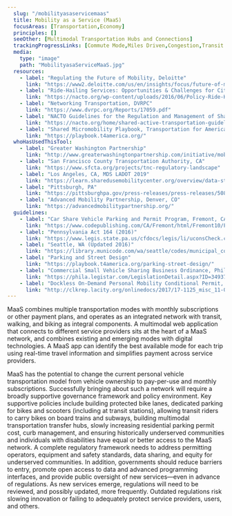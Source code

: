 ```yaml
---
  slug: "/mobilityasaservicemaas"
  title: Mobility as a Service (MaaS)
  focusAreas: [Transportation,Economy]
  principles: []
  seeOther: [Multimodal Transportation Hubs and Connections]
  trackingProgressLinks: [Commute Mode,Miles Driven,Congestion,Transit Ridership]
  media: 
    type: "image"
    path: "MobilityasaServiceMaaS.jpg"
  resources: 
    - label: "Regulating the Future of Mobility, Deloitte"
      link: "https://www2.deloitte.com/us/en/insights/focus/future-of-mobility/regulating-transportation-new-mobility-ecosystem.html"
    - label: "Ride-Hailing Services: Opportunities & Challenges for Cities, NACTO"
      link: "https://nacto.org/wp-content/uploads/2016/06/Policy-Ride-Hailing-Services-2016.06.pdf"
    - label: "Networking Transportation, DVRPC"
      link: "https://www.dvrpc.org/Reports/17059.pdf"
    - label: "NACTO Guidelines for the Regulation and Management of Shared Active Transportation, NACTO (2018)"
      link: "https://nacto.org/home/shared-active-transportation-guidelines/"
    - label: "Shared Micromobility Playbook, Transportation for America"
      link: "https://playbook.t4america.org/"
  whoHasUsedThisTool: 
    - label: "Greater Washington Partnership"
      link: "http://www.greaterwashingtonpartnership.com/initiative/mobility/"
    - label: "San Francisco County Transportation Authority, CA"
      link: "https://www.sfcta.org/projects/tnc-regulatory-landscape"
    - label: "Los Angeles, CA, MDS LADOT 2019"
      link: "https://learn.sharedusemobilitycenter.org/overview/data-standard-for-shared-mobility-providers-los-angeles-california-2018/"
    - label: "Pittsburgh, PA"
      link: "https://pittsburghpa.gov/press-releases/press-releases/5084"
    - label: "Advanced Mobility Partnership, Denver, CO"
      link: "https://advancedmobilitypartnership.org/"
  guidelines: 
    - label: "Car Share Vehicle Parking and Permit Program, Fremont, CA  (2021)"
      link: "https://www.codepublishing.com/CA/Fremont/html/Fremont10/Fremont1025.html"
    - label: "Pennsylvania Act 164 (2016)"
      link: "https://www.legis.state.pa.us/cfdocs/legis/li/uconsCheck.cfm?yr=2016&sessInd=0&act=164"
    - label: "Seattle, WA (Updated 2016)"
      link: "https://library.municode.com/wa/seattle/codes/municipal_code?nodeId=TIT6BURE_SUBTITLE_IVNELICO_CH6.310TAFREVE"
    - label: "Parking and Street Design"
      link: "https://playbook.t4america.org/parking-street-design/"
    - label: "Commercial Small Vehicle Sharing Business Ordinance, Philadelphia (2018)"
      link: "https://phila.legistar.com/LegislationDetail.aspx?ID=3493790&GUID=87DF5D9B-4E72-4A9E-B87A-92219792D801&Options=ID%7CText%7C&Search=180429"
    - label: "Dockless On-Demand Personal Mobility Conditional Permit, Los Angeles  (2018)"
      link: "http://clkrep.lacity.org/onlinedocs/2017/17-1125_misc_11-08-2018.pdf"
---
```


MaaS combines multiple transportation modes with monthly subscriptions or other payment plans, and operates as an integrated network with transit, walking, and biking as integral components. A multimodal web application that connects to different service providers sits at the heart of a MaaS network, and combines existing and emerging modes with digital technologies. A MaaS app can identify the best available mode for each trip using real-time travel information and simplifies payment across service providers.

MaaS has the potential to change the current personal vehicle transportation model from vehicle ownership to pay-per-use and monthly subscriptions. Successfully bringing about such a network will require a broadly supportive governance framework and policy environment. Key supportive policies include building protected bike lanes, dedicated parking for bikes and scooters (including at transit stations), allowing transit riders to carry bikes on board trains and subways, building multimodal transportation transfer hubs, slowly increasing residential parking permit cost, curb management, and ensuring historically underserved communities and individuals with disabilities have equal or better access to the MaaS network. A complete regulatory framework needs to address permitting operators, equipment and safety standards, data sharing, and equity for underserved communities. In addition, governments should reduce barriers to entry, promote open access to data and advanced programming interfaces, and provide public oversight of new services—even in advance of regulations. As new services emerge, regulations will need to be reviewed, and possibly updated, more frequently. Outdated regulations risk slowing innovation or failing to adequately protect service providers, users, and others.

